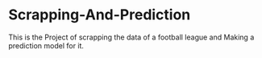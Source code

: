 # Scrapping-And-Prediction
This is the Project of scrapping the data of a football league and Making a prediction model for it.
